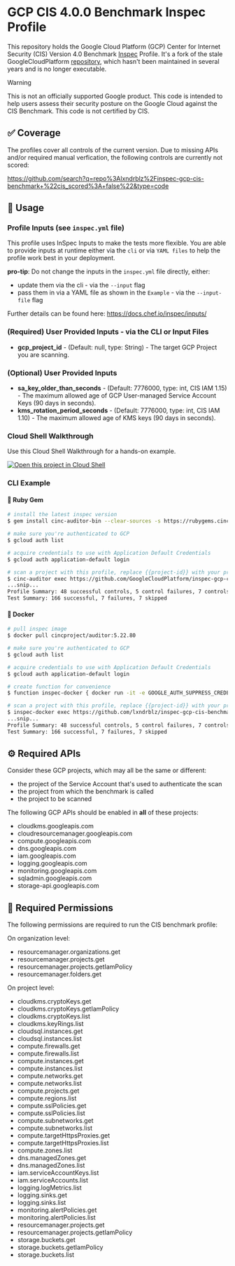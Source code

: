 # GCP CIS 4.0.0 Benchmark Inspec Profile

This repository holds the Google Cloud Platform (GCP) Center for Internet Security (CIS) Version 4.0 Benchmark [Inspec](https://www.inspec.io/) Profile. It's a fork of the stale GoogleCloudPlatform [repository](https://github.com/GoogleCloudPlatform/inspec-gcp-cis-benchmark), which hasn't been maintained in several years and is no longer executable.

> [!WARNING]  
> This is not an officially supported Google product. This code is intended to help users assess their security posture on the Google Cloud against the CIS Benchmark. This code is not certified by CIS.

## ✅ Coverage

The profiles cover all controls of the current version. Due to missing APIs and/or required manual verfication, the following controls are currently not scored:

https://github.com/search?q=repo%3Alxndrblz%2Finspec-gcp-cis-benchmark+%22cis_scored%3A+false%22&type=code

## 🚀 Usage

### Profile Inputs (see `inspec.yml` file)

This profile uses InSpec Inputs to make the tests more flexible. You are able to provide inputs at runtime either via the `cli` or via `YAML files` to help the profile work best in your deployment.

**pro-tip**: Do not change the inputs in the `inspec.yml` file directly, either:

- update them via the cli - via the `--input` flag
- pass them in via a YAML file as shown in the `Example` - via the `--input-file` flag

Further details can be found here: <https://docs.chef.io/inspec/inputs/>

### (Required) User Provided Inputs - via the CLI or Input Files

- **gcp_project_id** - (Default: null, type: String) - The target GCP Project you are scanning.

### (Optional) User Provided Inputs

- **sa_key_older_than_seconds** - (Default: 7776000, type: int, CIS IAM 1.15) - The maximum allowed age of GCP User-managed Service Account Keys (90 days in seconds).
- **kms_rotation_period_seconds** - (Default: 7776000, type: int, CIS IAM 1.10) - The maximum allowed age of KMS keys (90 days in seconds).

### Cloud Shell Walkthrough

Use this Cloud Shell Walkthrough for a hands-on example.

[![Open this project in Cloud Shell](http://gstatic.com/cloudssh/images/open-btn.png)](https://console.cloud.google.com/cloudshell/open?git_repo=https://github.com/lxndrblz/inspec-gcp-cis-benchmark&page=editor&tutorial=walkthrough.md)

### CLI Example

#### 💎 Ruby Gem

```sh
# install the latest inspec version
$ gem install cinc-auditor-bin --clear-sources -s https://rubygems.cinc.sh -s https://rubygems.org
```

```sh
# make sure you're authenticated to GCP
$ gcloud auth list
```

```sh
# acquire credentials to use with Application Default Credentials
$ gcloud auth application-default login

```

```sh
# scan a project with this profile, replace {{project-id}} with your project ID
$ cinc-auditor exec https://github.com/GoogleCloudPlatform/inspec-gcp-cis-benchmark.git -t gcp:// --input gcp_project_id={{project-id}}  --reporter cli json:{{project-id}}_scan.json
...snip...
Profile Summary: 48 successful controls, 5 control failures, 7 controls skipped
Test Summary: 166 successful, 7 failures, 7 skipped
```

#### 🐳 Docker
```sh
# pull inspec image
$ docker pull cincproject/auditor:5.22.80
```

```sh
# make sure you're authenticated to GCP
$ gcloud auth list
```

```sh
# acquire credentials to use with Application Default Credentials
$ gcloud auth application-default login

```

```sh
# create function for convenience
$ function inspec-docker { docker run -it -e GOOGLE_AUTH_SUPPRESS_CREDENTIALS_WARNINGS=true --rm -v ~/.config:/root/.config -v $(pwd):/share cincproject/auditor:5.22.80 "$@"; }
```

```sh
# scan a project with this profile, replace {{project-id}} with your project ID
$ inspec-docker exec https://github.com/lxndrblz/inspec-gcp-cis-benchmark.git -t gcp:// --input gcp_project_id={{project-id}}  --reporter cli json:{{project-id}}_scan.json
...snip...
Profile Summary: 48 successful controls, 5 control failures, 7 controls skipped
Test Summary: 166 successful, 7 failures, 7 skipped
```

## ⚙️ Required APIs

Consider these GCP projects, which may all be the same or different:

- the project of the Service Account that's used to authenticate the scan
- the project from which the benchmark is called
- the project to be scanned

The following GCP APIs should be enabled in **all** of these projects:

- cloudkms.googleapis.com
- cloudresourcemanager.googleapis.com
- compute.googleapis.com
- dns.googleapis.com
- iam.googleapis.com
- logging.googleapis.com
- monitoring.googleapis.com
- sqladmin.googleapis.com
- storage-api.googleapis.com

## 🔑 Required Permissions

The following permissions are required to run the CIS benchmark profile:

On organization level:

- resourcemanager.organizations.get
- resourcemanager.projects.get
- resourcemanager.projects.getIamPolicy
- resourcemanager.folders.get

On project level:

- cloudkms.cryptoKeys.get
- cloudkms.cryptoKeys.getIamPolicy
- cloudkms.cryptoKeys.list
- cloudkms.keyRings.list
- cloudsql.instances.get
- cloudsql.instances.list
- compute.firewalls.get
- compute.firewalls.list
- compute.instances.get
- compute.instances.list
- compute.networks.get
- compute.networks.list
- compute.projects.get
- compute.regions.list
- compute.sslPolicies.get
- compute.sslPolicies.list
- compute.subnetworks.get
- compute.subnetworks.list
- compute.targetHttpsProxies.get
- compute.targetHttpsProxies.list
- compute.zones.list
- dns.managedZones.get
- dns.managedZones.list
- iam.serviceAccountKeys.list
- iam.serviceAccounts.list
- logging.logMetrics.list
- logging.sinks.get
- logging.sinks.list
- monitoring.alertPolicies.get
- monitoring.alertPolicies.list
- resourcemanager.projects.get
- resourcemanager.projects.getIamPolicy
- storage.buckets.get
- storage.buckets.getIamPolicy
- storage.buckets.list
